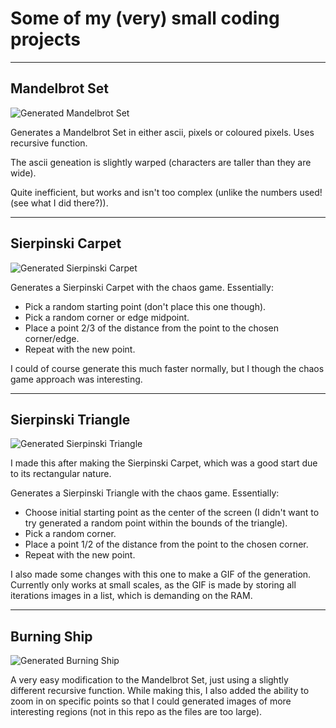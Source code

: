 # Some of my (very) small coding projects

---

## Mandelbrot Set

![Generated Mandelbrot Set](https://github.com/Zynthoil/Code/blob/master/Mandelbrot-Set/Mandelbrot-Set-C)

Generates a Mandelbrot Set in either ascii, pixels or coloured pixels. Uses recursive function.

The ascii geneation is slightly warped (characters are taller than they are wide).

Quite inefficient, but works and isn't too complex (unlike the numbers used! (see what I did there?)).

---

## Sierpinski Carpet

![Generated Sierpinski Carpet](https://github.com/Zynthoil/Code/blob/master/Sierpinski-Carpet/Sierpinski-Carpet-high-res.png)

Generates a Sierpinski Carpet with the chaos game. Essentially:
- Pick a random starting point (don't place this one though).
- Pick a random corner or edge midpoint.
- Place a point 2/3 of the distance from the point to the chosen corner/edge.
- Repeat with the new point.

I could of course generate this much faster normally, but I though the chaos game approach was interesting.

---

## Sierpinski Triangle

![Generated Sierpinski Triangle](https://github.com/Zynthoil/Code/blob/master/Sierpinski-Triangle/Sierpinski-Triangle.png)

I made this after making the Sierpinski Carpet, which was a good start due to its rectangular nature.

Generates a Sierpinski Triangle with the chaos game. Essentially:
- Choose initial starting point as the center of the screen (I didn't want to try generated a random point within the bounds of the triangle).
- Pick a random corner.
- Place a point 1/2 of the distance from the point to the chosen corner.
- Repeat with the new point.

I also made some changes with this one to make a GIF of the generation. Currently only works at small scales, as the GIF is made by storing all iterations images in a list, which is demanding on the RAM.

---

## Burning Ship

![Generated Burning Ship](https://github.com/Zynthoil/Code/blob/master/Burning-Ship/Burning-Ship-Full.png)

A very easy modification to the Mandelbrot Set, just using a slightly different recursive function. While making this, I also added the ability to zoom in on specific points so that I could generated images of more interesting regions (not in this repo as the files are too large).
